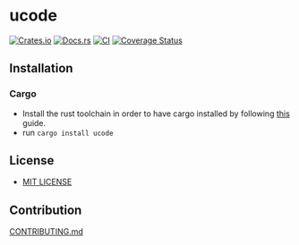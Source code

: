 # ucode

[![Crates.io](https://img.shields.io/crates/v/ucode.svg)](https://crates.io/crates/ucode)
[![Docs.rs](https://docs.rs/ucode/badge.svg)](https://docs.rs/ucode)
[![CI](https://img.shields.io/github/actions/workflow/status/daxartio/ucode/ci.yml?branch=main)](https://github.com/daxartio/ucode/actions)
[![Coverage Status](https://coveralls.io/repos/github/daxartio/ucode/badge.svg?branch=main)](https://coveralls.io/github/daxartio/ucode?branch=main)

## Installation

### Cargo

* Install the rust toolchain in order to have cargo installed by following
  [this](https://www.rust-lang.org/tools/install) guide.
* run `cargo install ucode`

## License

* [MIT LICENSE](LICENSE)

## Contribution

[CONTRIBUTING.md](CONTRIBUTING.md)
